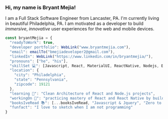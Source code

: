 <h3>Hi, my name is Bryant Mejia! </h3>
<p>I am a Full Stack Software Engineer from Lancaster, PA. I'm currently living in beautiful Philadelphia, PA. I am motivated as a developer to build <em>immersive</em>, <i>innovative</i> user experiences for the web and mobile devices. </p>

```javascript
const bryantMejia = {
  "readyToWork": true,
  "developer portfolio": WebLink("www.bryantmejia.com"),
  "email": emailTo("bmejiadeveloper2@gmail.com"),
  "linkedIn": WebLink("https://www.linkedin.com/in/bryantmejia/"),
  "pronouns": ["he", "his"],
  "skillSet 💻": [Javascript, React, MaterialUI, ReactNative, Nodejs, Expressjs, MongoDB, HTML, CSS, SASS],
  "location": {
    "city": "Philadelphia",
    "state": "Pennsylvania",
    "zipcode": 19121
  },
  "learning 🌱": "Clean Architecture of React and Node.js projects",
  "workingOn 🔭": "practicing mastery of React and React Native by building a social media application",
  "booksIveRead 📚": [...booksIveRead, "Javascript & Jquery", "Zero to One"],
  "funfact": "I love to sketch when I am not programming"
}
```

